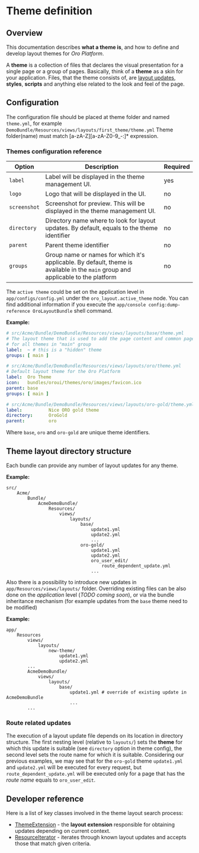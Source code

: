# Theme definition

## Overview

This documentation describes **what a theme is**, and how to define and develop layout themes for *Oro Platform*.

A **theme** is a collection of files that declares the visual presentation for a single page or a group of pages.
Basically, think of a **theme** as a skin for your application. Files, that the theme consists of, are [layout updates](./layout_update.md), **styles**, **scripts** and anything else related to the look and feel of the page.

## Configuration

The configuration file should be placed at theme folder and named `theme.yml`, for example `DemoBundle/Resources/views/layouts/first_theme/theme.yml`
Theme folder(name) must match [a-zA-Z][a-zA-Z0-9_\-:]* expression.

### Themes configuration reference

| Option | Description | Required |
|------- |-------------|----------|
| `label` | Label will be displayed in the theme management UI. | yes |
| `logo` | Logo that will be displayed in the UI. | no |
| `screenshot` | Screenshot for preview. This will be displayed in the theme management UI. | no |
| `directory` | Directory name where to look for layout updates. By default, equals to the theme identifier | no |
| `parent` | Parent theme identifier | no |
| `groups` | Group name or names for which it's applicable. By default, theme is available in the `main` group and applicable to the platform  | no |

The `active theme` could be set on the application level in `app/configs/config.yml` under the `oro_layout.active_theme` node.
You can find additional information if you execute the `app/console config:dump-reference OroLayoutBundle` shell command.

**Example:**

```yaml
# src/Acme/Bundle/DemoBundle/Resources/views/layouts/base/theme.yml
# The layout theme that is used to add the page content and common page elements
# for all themes in "main" group
label:  ~ # this is a "hidden" theme
groups: [ main ]

# src/Acme/Bundle/DemoBundle/Resources/views/layouts/oro/theme.yml
# Default layout theme for the Oro Platform
label:  Oro Theme
icon:   bundles/oroui/themes/oro/images/favicon.ico
parent: base
groups: [ main ]

# src/Acme/Bundle/DemoBundle/Resources/views/layouts/oro-gold/theme.yml
label:          Nice ORO gold theme
directory:      OroGold
parent:         oro
```

Where `base`, `oro` and `oro-gold` are unique theme identifiers.

## Theme layout directory structure

Each bundle can provide any number of layout updates for any theme.
 
**Example:**

```
src/
    Acme/
        Bundle/
            AcmeDemoBundle/
                Resources/
                    views/
                        layouts/
                            base/
                                update1.yml
                                update2.yml
                                ...
                            oro-gold/
                                update1.yml
                                update2.yml
                                oro_user_edit/
                                    route_dependent_update.yml
                                ...
```

Also there is a possibility to introduce new updates in `app/Resources/views/layouts/` folder. Overriding existing files
can be also done on the *application* level (*TODO coming soon*), or via the bundle inheritance mechanism 
(for example updates from the `base` theme need to be modified)

**Example:**

```
app/
    Resources
        views/
            layouts/
                new-theme/
                    update1.yml
                    update2.yml
        ...
        AcmeDemoBundle/
            views/
                layouts/
                    base/
                        update1.yml # override of existing update in AcmeDemoBundle
                        ...
        ...
```

### Route related updates

The execution of a layout update file depends on its location in directory structure. The first nesting level (relative to `layouts/`)
sets the **theme** for which this update is suitable (see `directory` option in theme config), the second level sets the route name
for which it is suitable. Considering our previous examples, we may see that for the `oro-gold` theme `update1.yml` and `update2.yml` will be
executed for every request, but `route_dependent_update.yml` will be executed only for a page that has the *route name* equals to `oro_user_edit`.

Developer reference
-------------------

Here is a list of key classes involved in the theme layout search process:

 - [ThemeExtension](../../../../Component/Layout/Extension/Theme/ThemeExtension.php) - the **layout extension** responsible for obtaining
    updates depending on current context.
 - [ResourceIterator](../../../../Component/Layout/Extension/Theme/Model/ResourceIterator.php) - iterates through known layout updates and accepts those
    that match given criteria.
